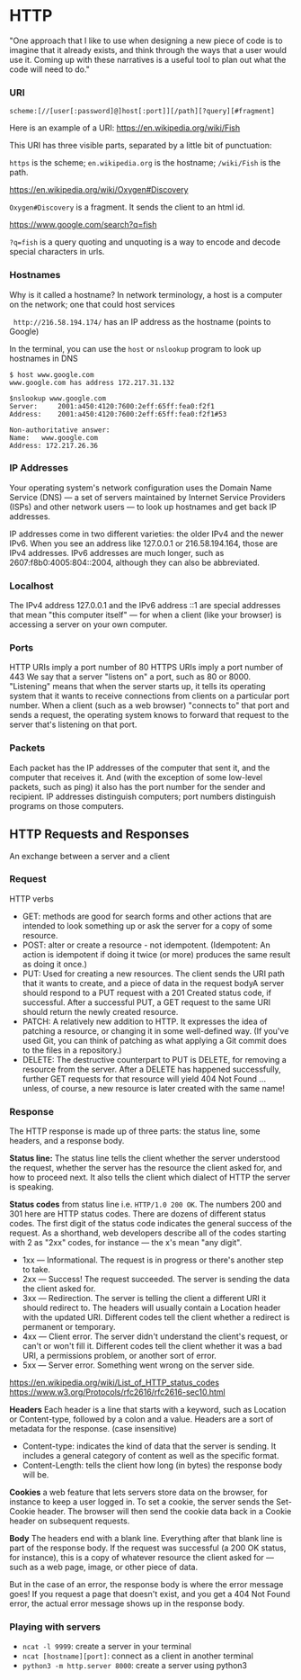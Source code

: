 # HTTP
"One approach that I like to use when designing a new piece of code is to imagine that it already exists, and think through the ways that a user would use it. Coming up with these narratives is a useful tool to plan out what the code will need to do."

### URI
`scheme:[//[user[:password]@]host[:port]][/path][?query][#fragment]`

Here is an example of a URI: https://en.wikipedia.org/wiki/Fish

This URI has three visible parts, separated by a little bit of punctuation:

`https` is the scheme;
`en.wikipedia.org` is the hostname;
`/wiki/Fish` is the path.

https://en.wikipedia.org/wiki/Oxygen#Discovery

`Oxygen#Discovery` is a fragment. It sends the client to an html id.

https://www.google.com/search?q=fish

`?q=fish` is a query
quoting and unquoting is a way to encode and decode special
characters in urls.

### Hostnames

Why is it called a hostname? In network terminology, a host is a computer on the network; one that could host services

` http://216.58.194.174/` has an IP address as the hostname (points to Google)

In the terminal, you can use the `host` or `nslookup` program to look up hostnames in DNS

```
$ host www.google.com
www.google.com has address 172.217.31.132

$nslookup www.google.com
Server:		2001:a450:4120:7600:2eff:65ff:fea0:f2f1
Address:	2001:a450:4120:7600:2eff:65ff:fea0:f2f1#53

Non-authoritative answer:
Name:	www.google.com
Address: 172.217.26.36
```

### IP Addresses
Your operating system's network configuration uses the Domain Name Service (DNS) — a set of servers maintained by Internet Service Providers (ISPs) and other network users — to look up hostnames and get back IP addresses.

IP addresses come in two different varieties: the older IPv4 and the newer IPv6. When you see an address like 127.0.0.1 or 216.58.194.164, those are IPv4 addresses. IPv6 addresses are much longer, such as 2607:f8b0:4005:804::2004, although they can also be abbreviated.

### Localhost
The IPv4 address 127.0.0.1 and the IPv6 address ::1 are special addresses that mean "this computer itself" — for when a client (like your browser) is accessing a server on your own computer.

### Ports
HTTP URIs imply a port number of 80
HTTPS URIs imply a port number of 443
We say that a server "listens on" a port, such as 80 or 8000. "Listening" means that when the server starts up, it tells its operating system that it wants to receive connections from clients on a particular port number. When a client (such as a web browser) "connects to" that port and sends a request, the operating system knows to forward that request to the server that's listening on that port.

### Packets
Each packet has the IP addresses of the computer that sent it, and the computer that receives it.
And (with the exception of some low-level packets, such as ping) it also has the port number for the sender and recipient.
IP addresses distinguish computers; port numbers distinguish programs on those computers.

## HTTP Requests and Responses
An exchange between a server and a client

### Request
HTTP verbs
- GET: methods are good for search forms and other actions that are intended to look something up or ask the server for a copy of some resource.
- POST: alter or create a resource - not idempotent.
(Idempotent: An action is idempotent if doing it twice (or more) produces the same result as doing it once.)
- PUT: Used for creating a new resources. The client sends the URI path that it wants to create, and a piece of data in the request bodyA server should respond to a PUT request with a 201 Created status code, if successful. After a successful PUT, a GET request to the same URI should return the newly created resource.
- PATCH: A relatively new addition to HTTP. It expresses the idea of patching a resource, or changing it in some well-defined way. (If you've used Git, you can think of patching as what applying a Git commit does to the files in a repository.)
- DELETE: The destructive counterpart to PUT is DELETE, for removing a resource from the server. After a DELETE has happened successfully, further GET requests for that resource will yield 404 Not Found ... unless, of course, a new resource is later created with the same name!

### Response
The HTTP response is made up of three parts: the status line, some headers, and a response body.

**Status line:** The status line tells the client whether the server understood the request, whether the server has the resource the client asked for, and how to proceed next. It also tells the client which dialect of HTTP the server is speaking.

**Status codes** from status line i.e. `HTTP/1.0 200 OK`.
The numbers 200 and 301 here are HTTP status codes. There are dozens of different status codes. The first digit of the status code indicates the general success of the request. As a shorthand, web developers describe all of the codes starting with 2 as "2xx" codes, for instance — the x's mean "any digit".

- 1xx — Informational. The request is in progress or there's another step to take.
- 2xx — Success! The request succeeded. The server is sending the data the client asked for.
- 3xx — Redirection. The server is telling the client a different URI it should redirect to. The headers will usually contain a Location header with the updated URI. Different codes tell the client whether a redirect is permanent or temporary.
- 4xx — Client error. The server didn't understand the client's request, or can't or won't fill it. Different codes tell the client whether it was a bad URI, a permissions problem, or another sort of error.
- 5xx — Server error. Something went wrong on the server side.

https://en.wikipedia.org/wiki/List_of_HTTP_status_codes
https://www.w3.org/Protocols/rfc2616/rfc2616-sec10.html

**Headers**
Each header is a line that starts with a keyword, such as Location or Content-type, followed by a colon and a value.
Headers are a sort of metadata for the response. (case insensitive)

- Content-type: indicates the kind of data that the server is sending. It includes a general category of content as well as the specific format.
- Content-Length: tells the client how long (in bytes) the response body will be.

**Cookies**
a web feature that lets servers store data on the browser, for instance to keep a user logged in. To set a cookie, the server sends the Set-Cookie header. The browser will then send the cookie data back in a Cookie header on subsequent requests.

**Body**
The headers end with a blank line. Everything after that blank line is part of the response body. If the request was successful (a 200 OK status, for instance), this is a copy of whatever resource the client asked for — such as a web page, image, or other piece of data.

But in the case of an error, the response body is where the error message goes! If you request a page that doesn't exist, and you get a 404 Not Found error, the actual error message shows up in the response body.

### Playing with servers
- `ncat -l 9999`: create a server in your terminal
- `ncat [hostname][port]`: connect as a client in another terminal
- `python3 -m http.server 8000`: create a server using python3
